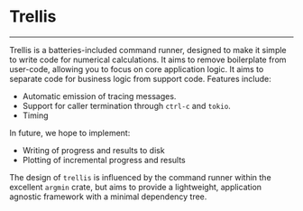 # Trellis
______________________________________________________________________

Trellis is a batteries-included command runner, designed to make it simple to write code for numerical calculations. It aims to remove boilerplate from user-code, allowing you to focus on core application logic. It aims to separate code for business logic from support code. Features include:
* Automatic emission of tracing messages.
* Support for caller termination through `ctrl-c` and `tokio`.
* Timing

In future, we hope to implement:
* Writing of progress and results to disk
* Plotting of incremental progress and results

The design of `trellis` is influenced by the command runner within the excellent `argmin` crate, but aims to provide a lightweight, application agnostic framework with a minimal dependency tree.
